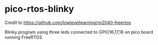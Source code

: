 # pico-rtos-blinky

Credit to https://github.com/lowlevellearning/rp2040-freertos

Blinky program using three leds connected to GPIO16,17,18 on pico board running FreeRTOS


 
